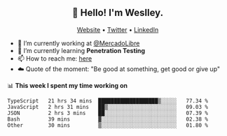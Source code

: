 <h2 align="center">👋 Hello! I'm Weslley.</h2>
<p align="center">
  <a href="http://weslleyneri.com.br">Website</a> •
  <a href="https://twitter.com/Weslley_Neri">Twitter</a> •
  <a href="https://www.linkedin.com/in/weslley-neri-3658908b">LinkedIn</a>
</p>


- 🔭 I’m currently working at [@MercadoLibre](https://github.com/mercadolibre)
- 🌱 I’m currently learning **Penetration Testing**
- 📫 How to reach me: [here](mailto:weslley39@gmail.com)
- ☁️ Quote of the moment: "Be good at something, get good or give up"

📊 **This week I spent my time working on**
<!--START_SECTION:waka-->
```text
TypeScript   21 hrs 34 mins  ███████████████████▒░░░░░   77.34 % 
JavaScript   2 hrs 31 mins   ██▒░░░░░░░░░░░░░░░░░░░░░░   09.03 % 
JSON         2 hrs 3 mins    ██░░░░░░░░░░░░░░░░░░░░░░░   07.39 % 
Bash         39 mins         ▓░░░░░░░░░░░░░░░░░░░░░░░░   02.38 % 
Other        30 mins         ▒░░░░░░░░░░░░░░░░░░░░░░░░   01.80 % 
```
<!--END_SECTION:waka-->

<!-- Inspired by https://github.com/gruselhaus/gruselhaus -->